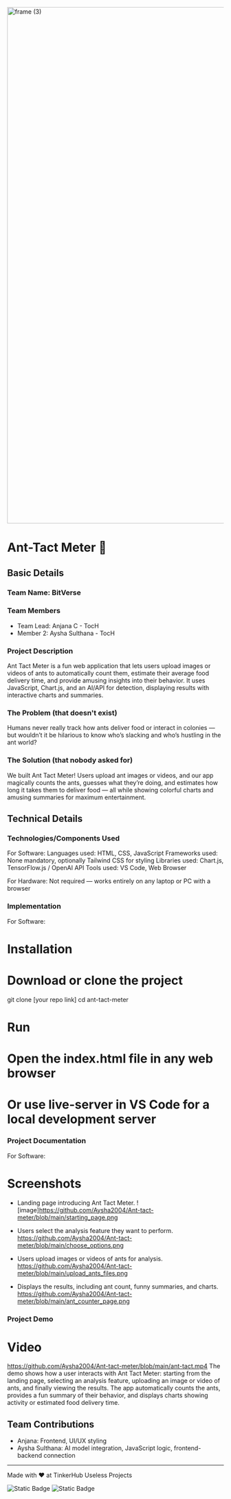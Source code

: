 <img width="3188" height="1202" alt="frame (3)" src="https://github.com/user-attachments/assets/517ad8e9-ad22-457d-9538-a9e62d137cd7" />


# Ant-Tact Meter 🎯


## Basic Details
### Team Name: BitVerse


### Team Members
- Team Lead: Anjana C - TocH
- Member 2: Aysha Sulthana - TocH

### Project Description
Ant Tact Meter is a fun web application that lets users upload images or videos of ants to automatically count them, estimate their average food delivery time, and provide amusing insights into their behavior. It uses JavaScript, Chart.js, and an AI/API for detection, displaying results with interactive charts and summaries.

### The Problem (that doesn't exist)
Humans never really track how ants deliver food or interact in colonies — but wouldn’t it be hilarious to know who’s slacking and who’s hustling in the ant world?

### The Solution (that nobody asked for)
We built Ant Tact Meter! Users upload ant images or videos, and our app magically counts the ants, guesses what they’re doing, and estimates how long it takes them to deliver food — all while showing colorful charts and amusing summaries for maximum entertainment.

## Technical Details
### Technologies/Components Used
For Software:
Languages used: HTML, CSS, JavaScript
Frameworks used: None mandatory, optionally Tailwind CSS for styling
Libraries used: Chart.js, TensorFlow.js / OpenAI API
Tools used: VS Code, Web Browser

For Hardware:
Not required — works entirely on any laptop or PC with a browser

### Implementation
For Software:
# Installation
# Download or clone the project
git clone [your repo link]
cd ant-tact-meter

# Run
# Open the index.html file in any web browser
# Or use live-server in VS Code for a local development server

### Project Documentation
For Software:

# Screenshots 
- Landing page introducing Ant Tact Meter.
![image]https://github.com/Aysha2004/Ant-tact-meter/blob/main/starting_page.png


- Users select the analysis feature they want to perform.
https://github.com/Aysha2004/Ant-tact-meter/blob/main/choose_options.png

 
 - Users upload images or videos of ants for analysis.
https://github.com/Aysha2004/Ant-tact-meter/blob/main/upload_ants_files.png


 - Displays the results, including ant count, funny summaries, and charts.
https://github.com/Aysha2004/Ant-tact-meter/blob/main/ant_counter_page.png



### Project Demo
# Video
https://github.com/Aysha2004/Ant-tact-meter/blob/main/ant-tact.mp4
The demo shows how a user interacts with Ant Tact Meter: starting from the landing page, selecting an analysis feature, uploading an image or video of ants, and finally viewing the results. The app automatically counts the ants, provides a fun summary of their behavior, and displays charts showing activity or estimated food delivery time.


## Team Contributions
- Anjana: Frontend, UI/UX styling
- Aysha Sulthana: AI model integration, JavaScript logic, frontend-backend connection



---
Made with ❤️ at TinkerHub Useless Projects 

![Static Badge](https://img.shields.io/badge/TinkerHub-24?color=%23000000&link=https%3A%2F%2Fwww.tinkerhub.org%2F)
![Static Badge](https://img.shields.io/badge/UselessProjects--25-25?link=https%3A%2F%2Fwww.tinkerhub.org%2Fevents%2FQ2Q1TQKX6Q%2FUseless%2520Projects)







